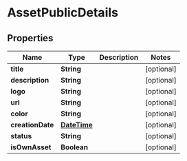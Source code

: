 # AssetPublicDetails

## Properties
Name | Type | Description | Notes
------------ | ------------- | ------------- | -------------
**title** | **String** |  |  [optional]
**description** | **String** |  |  [optional]
**logo** | **String** |  |  [optional]
**url** | **String** |  |  [optional]
**color** | **String** |  |  [optional]
**creationDate** | [**DateTime**](DateTime.md) |  |  [optional]
**status** | **String** |  |  [optional]
**isOwnAsset** | **Boolean** |  |  [optional]
